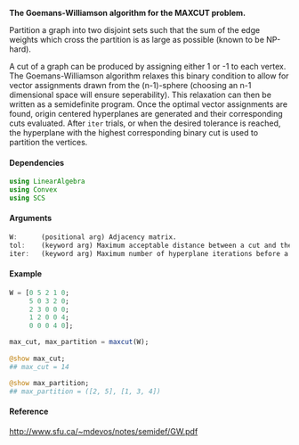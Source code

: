 **The Goemans-Williamson algorithm for the MAXCUT problem.**

Partition a graph into two disjoint sets such that the sum of the edge weights which cross the partition is as large as possible (known to be NP-hard).

A cut of a graph can be produced by assigning either 1 or -1 to each vertex. The Goemans-Williamson algorithm relaxes this binary condition to allow for vector assignments drawn from the (n-1)-sphere (choosing an n-1 dimensional space will ensure seperability). This relaxation can then be written as a semidefinite program. Once the optimal vector assignments are found, origin centered hyperplanes are generated and their corresponding cuts evaluated. After `iter` trials, or when the desired tolerance is reached, the hyperplane with the highest corresponding binary cut is used to partition the vertices.

#### Dependencies
```julia
using LinearAlgebra
using Convex
using SCS
```

#### Arguments
```julia
W:      (positional arg) Adjacency matrix.
tol:    (keyword arg) Maximum acceptable distance between a cut and the MAXCUT upper bound (default=0).
iter:   (keyword arg) Maximum number of hyperplane iterations before a cut is chosen (default=100).
```

#### Example
```julia
W = [0 5 2 1 0; 
     5 0 3 2 0; 
     2 3 0 0 0; 
     1 2 0 0 4; 
     0 0 0 4 0];

max_cut, max_partition = maxcut(W);
	
@show max_cut;
## max_cut = 14

@show max_partition;
## max_partition = ([2, 5], [1, 3, 4])
```

#### Reference
http://www.sfu.ca/~mdevos/notes/semidef/GW.pdf
